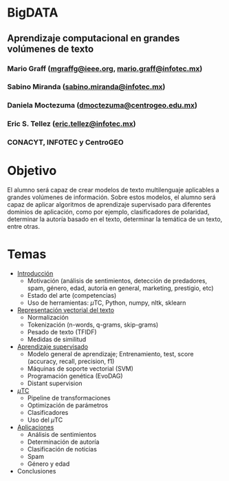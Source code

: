 # BigDATA
## Aprendizaje computacional en grandes volúmenes de texto

### Mario Graff (mgraffg@ieee.org, mario.graff@infotec.mx)  
### Sabino Miranda (sabino.miranda@infotec.mx)  
### Daniela Moctezuma (dmoctezuma@centrogeo.edu.mx)  
### Eric S. Tellez (eric.tellez@infotec.mx)  
### CONACYT, INFOTEC y CentroGEO

# Objetivo

El alumno será capaz de crear modelos de texto multilenguaje aplicables a grandes volúmenes de información. Sobre estos modelos, el alumno será capaz de aplicar algoritmos de aprendizaje supervisado para diferentes dominios de aplicación, como por ejemplo, clasificadores de polaridad, determinar la autoría basado en el texto, determinar la temática de un texto, entre otras.


# Temas

* [Introducción](http://ws.ingeotec.mx/~mgraffg/cursos/CIIA2016/01_introduccion.slides.html)
   * Motivación (análisis de sentimientos, detección de predadores, spam, género, edad, autoría en general, marketing, prestigio, etc)  
   * Estado del arte (competencias)  
   * Uso de herramientas: $\mu$TC, Python, numpy, nltk, sklearn  
* [Representación vectorial del texto](http://ws.ingeotec.mx/~mgraffg/cursos/CIIA2016/02_representacion_vectorial_de_texto.slides.html)
   * Normalización  
   * Tokenización (n-words, q-grams, skip-grams)  
   * Pesado de texto (TFIDF)  
   * Medidas de similitud  
* [Aprendizaje supervisado](http://ws.ingeotec.mx/~mgraffg/cursos/CIIA2016/03_aprendizaje_supervisado.slides.html)
   * Modelo general de aprendizaje; Entrenamiento, test, score (accuracy, recall, precision, f1)  
   * Máquinas de soporte vectorial (SVM)  
   * Programación genética (EvoDAG)  
   * Distant supervision  
* [$\mu$TC](http://ws.ingeotec.mx/~mgraffg/cursos/CIIA2016/04_microTC.slides.html)
   * Pipeline de transformaciones  
   * Optimización de parámetros  
   * Clasificadores  
   * Uso del $\mu$TC  
* [Aplicaciones ](http://ws.ingeotec.mx/~mgraffg/cursos/CIIA2016/05_aplicaciones.slides.html)
   * Análisis de sentimientos  
   * Determinación de autoría  
   * Clasificación de noticias  
   * Spam  
   * Género y edad  
* Conclusiones  

